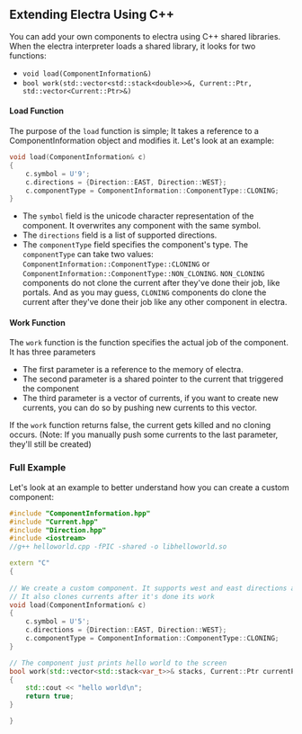 ## Extending Electra Using C++
You can add your own components to electra using C++ shared libraries.
When the electra interpreter loads a shared library, it looks for two functions:
- `void load(ComponentInformation&)`
- `bool work(std::vector<std::stack<double>>&, Current::Ptr, std::vector<Current::Ptr>&)`

#### Load Function
The purpose of the `load` function is simple; It takes a reference to a ComponentInformation
object and modifies it. Let's look at an example:
```cpp
void load(ComponentInformation& c)
{
    c.symbol = U'9';
    c.directions = {Direction::EAST, Direction::WEST};
    c.componentType = ComponentInformation::ComponentType::CLONING;
}
```

- The `symbol` field is the unicode character representation of the component. It overwrites
any component with the same symbol.
- The `directions` field is a list of supported directions.
- The `componentType` field specifies the component's type. The `componentType` can take
two values: `ComponentInformation::ComponentType::CLONING` or `ComponentInformation::ComponentType::NON_CLONING`.
`NON_CLONING` components do not clone the current after they've done their job, like portals.
And as you may guess, `CLONING` components do clone the current after they've done their job like any other component in electra.

#### Work Function
The `work` function is the function specifies the actual job of the component. It has three parameters
- The first parameter is a reference to the memory of electra.
- The second parameter is a shared pointer to the current that triggered the component
- The third parameter is a vector of currents, if you want to create new currents, you can do so
by pushing new currents to this vector.

If the `work` function returns false, the current gets killed and no cloning occurs.
(Note: If you manually push some currents to the last parameter, they'll still be created)

### Full Example
Let's look at an example to better understand how you can create a custom component:
```cpp
#include "ComponentInformation.hpp"
#include "Current.hpp"
#include "Direction.hpp"
#include <iostream>
//g++ helloworld.cpp -fPIC -shared -o libhelloworld.so

extern "C"
{
    
// We create a custom component. It supports west and east directions and '5' is its symbol.
// It also clones currents after it's done its work
void load(ComponentInformation& c)
{
    c.symbol = U'5';
    c.directions = {Direction::EAST, Direction::WEST};
    c.componentType = ComponentInformation::ComponentType::CLONING;
}

// The component just prints hello world to the screen
bool work(std::vector<std::stack<var_t>>& stacks, Current::Ptr currentPtr, std::vector<Current::Ptr>& currentVector)
{
    std::cout << "hello world\n";
    return true;
}

}
```
